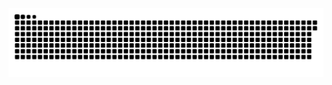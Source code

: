 <picture>
  <source media="(prefers-color-scheme: dark)" srcset="https://raw.githubusercontent.com/MarineHakobyan/MarineHakobyan/030504a1a5aca1c1063e93ef81808d745dd2f68a/github-contribution-grid-snake-dark.svg" />
  <source media="(prefers-color-scheme: light)" srcset="https://raw.githubusercontent.com/MarineHakobyan/MarineHakobyan/030504a1a5aca1c1063e93ef81808d745dd2f68a/github-contribution-grid-snake.svg" />
  <img alt="github-snake" src="https://raw.githubusercontent.com/MarineHakobyan/MarineHakobyan/030504a1a5aca1c1063e93ef81808d745dd2f68a/github-contribution-grid-snake-dark.svg" />
</picture>
